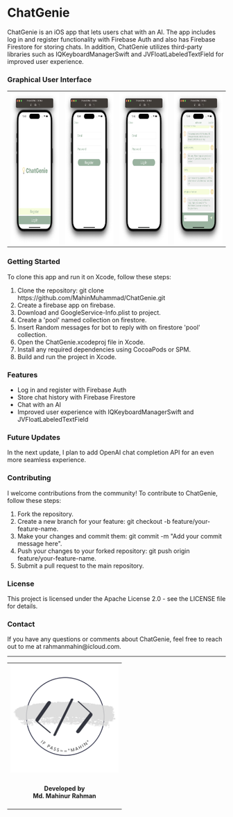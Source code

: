 
<!-- Copyright 2023 Md. Mahinur Rahman-->
<!---->
<!-- Licensed under the Apache License, Version 2.0 (the "License");-->
<!-- you may not use this file except in compliance with the License.-->
<!-- You may obtain a copy of the License at-->
<!---->
<!--     http://www.apache.org/licenses/LICENSE-2.0-->
<!---->
<!-- Unless required by applicable law or agreed to in writing, software-->
<!-- distributed under the License is distributed on an "AS IS" BASIS,-->
<!-- WITHOUT WARRANTIES OR CONDITIONS OF ANY KIND, either express or implied.-->
<!-- See the License for the specific language governing permissions and-->
<!-- limitations under the License.-->
 

<h1>ChatGenie</h1>
  ChatGenie is an iOS app that lets users chat with an AI. The app includes log in and register functionality with Firebase Auth and also has Firebase Firestore for storing chats. In addition, ChatGenie utilizes third-party libraries such as IQKeyboardManagerSwift and JVFloatLabeledTextField for improved user experience.

<h3>Graphical User Interface</h3>
  <table style="border:none">
    <tr>
        <td><img src="Documentation/welcome.png" height="350"></td>
        <td><img src="Documentation/reg.png" height="350"></td>
        <td><img src="Documentation/login.png" height="350"></td>
        <td><img src="Documentation/chatView.png" height="350"></td>
     </tr>
  </table>

<h3>Getting Started</h3>
  To clone this app and run it on Xcode, follow these steps:

<ol>
    <li>Clone the repository: git clone https://github.com/MahinMuhammad/ChatGenie.git</li>
    <li>Create a firebase app on firebase.</li>
    <li>Download and GoogleService-Info.plist to project.</li>
    <li>Create a 'pool' named collection on firestore.</li>
    <li>Insert Random messages for bot to reply with on firestore 'pool' collection.</li>
    <li>Open the ChatGenie.xcodeproj file in Xcode.</li>
    <li>Install any required dependencies using CocoaPods or SPM.</li>
    <li>Build and run the project in Xcode.</li>
</ol> 
  
<h3>Features</h3>

<ul>
    <li>Log in and register with Firebase Auth</li>
    <li>Store chat history with Firebase Firestore</li>
    <li>Chat with an AI</li>
    <li>Improved user experience with IQKeyboardManagerSwift and JVFloatLabeledTextField</li>
</ul>   
  
<h3>Future Updates</h3>
  In the next update, I plan to add OpenAI chat completion API for an even more seamless experience.

<h3>Contributing</h3>
  I welcome contributions from the community! To contribute to ChatGenie, follow these steps:

<ol>
    <li>Fork the repository.</li>
    <li>Create a new branch for your feature: git checkout -b feature/your-feature-name.</li>
    <li>Make your changes and commit them: git commit -m "Add your commit message here".</li>
    <li>Push your changes to your forked repository: git push origin feature/your-feature-name.</li>
    <li>Submit a pull request to the main repository.</li>
</ol>
  
<h3>License</h3>
  This project is licensed under the Apache License 2.0 - see the LICENSE file for details.

<h3>Contact</h3>
  If you have any questions or comments about ChatGenie, feel free to reach out to me at rahmanmahin@icloud.com.

<hr>
<table style="border:none">
  <tr>  
    <td align="center"><img src="Documentation/mahinsLogo.png" height="250" width="250"></h4></td>
  </tr>
  <tr>  
    <td align="center"><h4>Developed by <br> Md. Mahinur Rahman</h4></td>
  </tr>
</table>

